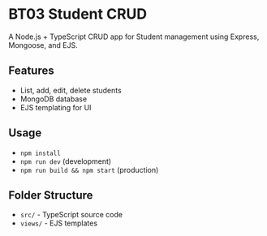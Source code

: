 # BT03 Student CRUD

A Node.js + TypeScript CRUD app for Student management using Express, Mongoose, and EJS.

## Features
- List, add, edit, delete students
- MongoDB database
- EJS templating for UI

## Usage
- `npm install`
- `npm run dev` (development)
- `npm run build && npm start` (production)

## Folder Structure
- `src/` - TypeScript source code
- `views/` - EJS templates
